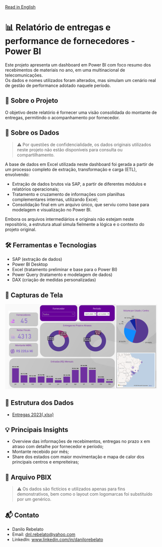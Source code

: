 [Read in English](https://github.com/DanRebelato/PowerBI-Entregas/blob/main/README-EN.md)

# 📊 Relatório de entregas e performance de fornecedores - Power BI

Este projeto apresenta um dashboard em Power BI com foco resumo dos recebimentos de materiais no ano, em uma multinacional de telecomunicações.  
Os dados e nomes utilizados foram alterados, mas simulam um cenário real de gestão de performance adotado naquele período.

## 🧩 Sobre o Projeto

O objetivo deste relatório é fornecer uma visão consolidada do montante de entregas, permitindo o acompanhamento por fornecedor.

## 🧩 Sobre os Dados

> ⚠️ Por questões de confidencialidade, os dados originais utilizados neste projeto não estão disponíveis para consulta ou compartilhamento.

A base de dados em Excel utilizada neste dashboard foi gerada a partir de um processo completo de extração, transformação e carga (ETL), envolvendo:

- Extração de dados brutos via SAP, a partir de diferentes módulos e relatórios operacionais;
- Tratamento e cruzamento de informações com planilhas complementares internas, utilizando Excel;
- Consolidação final em um arquivo único, que serviu como base para modelagem e visualização no Power BI.

Embora os arquivos intermediários e originais não estejam neste repositório, a estrutura atual simula fielmente a lógica e o contexto do projeto original.

## 🛠️ Ferramentas e Tecnologias

- SAP (extração de dados)  
- Power BI Desktop  
- Excel (tratamento preliminar e base para o Power BI)  
- Power Query (tratamento e modelagem de dados)  
- DAX (criação de medidas personalizadas)

## 📸 Capturas de Tela

![Main Dashboard](https://github.com/DanRebelato/PowerBI-Entregas/blob/main/Documentacao/Entregas_2023.png)

## 📁 Estrutura dos Dados

- [Entregas 2023(.xlsx)](https://github.com/DanRebelato/PowerBI-Entregas/raw/refs/heads/main/Documentacao/Base%20Entregas.xlsx)

## 💡 Principais Insights

- Overview das informações de recebimentos, entregas no prazo x em atraso com detalhe por fornecedor e período;
- Montante recebido por mês;
- Share dos estados com maior movimentação e mapa de calor dos principais centros e empreiteiras;

## 📂 Arquivo PBIX

> ⚠️ Os dados são fictícios e utilizados apenas para fins demonstrativos, bem como o layout com logomarcas foi substituído por um genérico.


## 📬 Contato

- Danilo Rebelato 
- Email: dnl.rebelato@yahoo.com
- LinkedIn: www.linkedin.com/in/danilorebelato 
